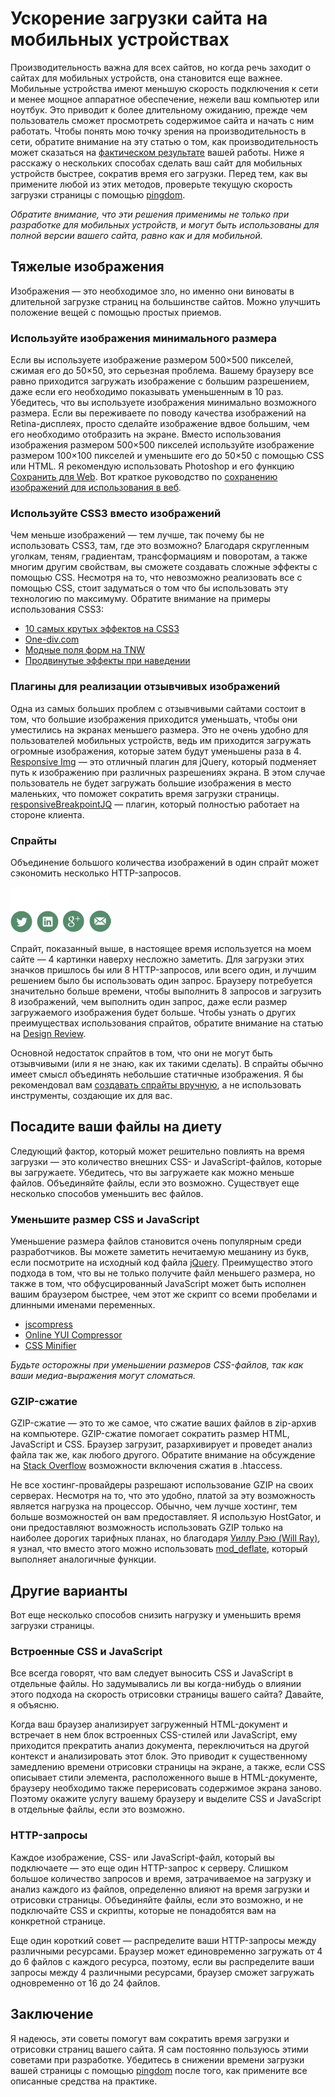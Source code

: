 # Ускорение загрузки сайта на мобильных устройствах

Производительность важна для всех сайтов, но когда речь заходит о сайтах для
мобильных устройств, она становится еще важнее. Мобильные устройства имеют
меньшую скорость подключения к сети и менее мощное аппаратное обеспечение,
нежели ваш компьютер или ноутбук. Это приводит к более длительному ожиданию,
прежде чем пользователь сможет просмотреть содержимое сайта и начать с ним
работать. Чтобы понять мою точку зрения на производительность в сети, обратите
внимание на эту статью о том, как производительность может сказаться на
[фактическом результате][0] вашей работы. Ниже я расскажу о нескольких
способах сделать ваш сайт для мобильных устройств быстрее, сократив время его
загрузки. Перед тем, как вы примените любой из этих методов, проверьте текущую
скорость загрузки страницы с помощью [pingdom][1].

*Обратите внимание, что эти решения применимы не только при разработке для
мобильных устройств, и могут быть использованы для полной версии вашего сайта,
равно как и для мобильной.*

## Тяжелые изображения

Изображения — это необходимое зло, но именно они виноваты в длительной
загрузке страниц на большинстве сайтов. Можно улучшить положение вещей с
помощью простых приемов.


### Используйте изображения минимального размера

Если вы используете изображение размером 500×500 пикселей, сжимая его до
50×50, это серьезная проблема. Вашему браузеру все равно приходится загружать
изображение с большим разрешением, даже если его необходимо показывать
уменьшенным в 10 раз. Убедитесь, что вы используете изображения минимально
возможного размера. Если вы переживаете по поводу качества изображений на
Retina-дисплеях, просто сделайте изображение вдвое большим, чем его необходимо
отобразить на экране. Вместо использования изображения размером 500×500
пикселей используйте изображение размером 100×100 пикселей и уменьшите его до
50×50 с помощью CSS или HTML. Я рекомендую использовать Photoshop и его
функцию [Сохранить для Web][18]. Вот краткое руководство по
[сохранению изображений для использования в веб][2].

### Используйте CSS3 вместо изображений

Чем меньше изображений — тем лучше, так почему бы не использовать CSS3, там,
где это возможно? Благодаря скругленным уголкам, теням, градиентам,
трансформациям и поворотам, а также многим другим свойствам, вы сможете
создавать сложные эффекты с помощью CSS. Несмотря на то, что невозможно
реализовать все с помощью CSS, стоит задуматься о том что бы использовать эту
технологию по максимуму. Обратите внимание на примеры использования СSS3:

* [10 самых крутых эффектов на CSS3][3]
* [One-div.com][4]
* [Модные поля форм на TNW][5]
* [Продвинутые эффекты при наведении][6]

### Плагины для реализации отзывчивых изображений

Одна из самых больших проблем с отзывчивыми сайтами состоит в том, что большие
изображения приходится уменьшать, чтобы они уместились на экранах меньшего
размера. Это не очень удобно для пользователей мобильных устройств, ведь им
приходится загружать огромные изображения, которые затем будут уменьшены раза
в 4. [Responsive Img][7] — это отличный плагин для jQuery, который подменяет
путь к изображению при различных разрешениях экрана. В этом случае
пользователь не будет загружать большие изображения в место маленьких, что
поможет сократить время загрузки страницы. [responsiveBreakpointJQ][8] —
плагин, который полностью работает на стороне клиента.


### Спрайты

Объединение большого количества изображений в один спрайт может сэкономить
несколько HTTP-запросов.

![Спрайт с иконками социальных сетей][Рисунок 1]

Спрайт, показанный выше, в настоящее время используется на моем сайте — 4
картинки наверху несложно заметить. Для загрузки этих значков пришлось бы или
8 HTTP-запросов, или всего один, и лучшим решением было бы использовать один
запрос. Браузеру потребуется значительно больше времени, чтобы выполнить 8
запросов и загрузить 8 изображений, чем выполнить один запрос, даже если
размер загружаемого изображения будет больше. Чтобы узнать о других
преимуществах использования спрайтов, обратите внимание на статью на
[Design Review][9].

Основной недостаток спрайтов в том, что они не могут быть отзывчивыми (или я
не знаю, как их такими сделать). В спрайты обычно имеет смысл объединять
небольшие статичные изображения. Я бы рекомендовал вам [создавать спрайты
вручную][10], а не использовать инструменты, создающие их для вас.

## Посадите ваши файлы на диету

Следующий фактор, который может решительно повлиять на время загрузки — это
количество внешних CSS- и JavaScript-файлов, которые вы загружаете.
Убедитесь, что вы загружаете как можно меньше файлов. Объединяйте файлы, если
это возможно. Существует еще несколько способов уменьшить вес файлов.

### Уменьшите размер CSS и JavaScript

Уменьшение размера файлов становится очень популярным среди разработчиков. Вы
можете заметить нечитаемую мешанину из букв, если посмотрите на исходный код
файла [jQuery][11]. Преимущество этого подхода в том, что вы не только
получите файл меньшего размера, но также в том, что обфусцированный JavaScript
может быть исполнен вашим браузером быстрее, чем этот же скрипт со всеми
пробелами и длинными именами переменных.

* [jscompress][12]
* [Online YUI Compressor][13]
* [CSS Minifier][14]

*Будьте осторожны при уменьшении размеров CSS-файлов, так как ваши медиа-выражения могут сломаться.*

### GZIP-сжатие

GZIP-сжатие — это то же самое, что сжатие ваших файлов в zip-архив на
компьютере. GZIP-сжатие помогает сократить размер HTML, JavaScript и CSS. Браузер
загрузит, разархивирует и проведет анализ файла так же, как любого
другого. Обратите внимание на обсуждение на [Stack Overflow][15] возможности
включения сжатия в .htaccess.

Не все хостинг-провайдеры разрешают использование GZIP на своих серверах.
Несмотря на то, что это удобно, платой за эту возможность является нагрузка на
процессор. Обычно, чем лучше хостинг, тем больше возможностей он вам
предоставляет. Я использую HostGator, и они предоставляют возможность
использовать GZIP только на наиболее дорогих тарифных планах, но благодаря
[Уиллу Рэю (Will Ray)][16], я узнал, что вместо этого можно использовать
[mod_deflate][17], который выполняет аналогичные функции.

## Другие варианты

Вот еще несколько способов снизить нагрузку и уменьшить время загрузки
страницы.

### Встроенные CSS и JavaScript

Все всегда говорят, что вам следует выносить CSS и JavaScript в отдельные
файлы. Но задумывались ли вы когда-нибудь о влиянии этого подхода на скорость
отрисовки страницы вашего сайта? Давайте, я объясню.

Когда ваш браузер анализирует загруженный HTML-документ и встречает в нем блок
встроенных CSS-стилей или JavaScript, ему приходится прекратить анализ
документа, переключиться на другой контекст и анализировать этот блок. Это
приводит к существенному замедлению времени отрисовки страницы на экране, а
также, если CSS описывает стили элемента, расположенного выше в
HTML-документе, браузеру необходимо также перерисовать содержимое экрана
заново. Поэтому окажите услугу вашему браузеру и выделите CSS и JavaScript в
отдельные файлы, если это возможно.

### HTTP-запросы

Каждое изображение, CSS- или JavaScript-файл, который вы подключаете — это еще
один HTTP-запрос к серверу. Слишком большое количество запросов и время,
затрачиваемое на загрузку и анализ каждого из файлов, определенно влияют на
время загрузки и отрисовки страницы. Объединяйте файлы, если это
возможно, и не подключайте CSS и скрипты, которые не понадобятся вам на
конкретной странице.

Еще один короткий совет — распределите ваши HTTP-запросы между различными
ресурсами. Браузер может единовременно загружать от 4 до 6 файлов с каждого
ресурса, поэтому, если вы распределите ваши запросы между 4 различными
ресурсами, браузер сможет загружать одновременно от 16 до 24 файлов.

## Заключение

Я надеюсь, эти советы помогут вам сократить время загрузки и отрисовки страниц
вашего сайта. Я сам постоянно пользуюсь этими советами при разработке.
Убедитесь в снижении времени загрузки вашей страницы с помощью [pingdom][1]
после того, как примените все описанные средства на практике.

[0]: http://blog.kissmetrics.com/loading-time/
[1]: http://tools.pingdom.com/fpt/
[2]: http://sixrevisions.com/web_design/comprehensive-guide-saving-images-for-web/
[3]: http://www.webdesignerdepot.com/2012/03/10-of-the-coolest-css-css3-effects-10-of-the-coolest-css-css3-effects-10-of-the-coolest-css-and-css3-effects/
[4]: http://one-div.com/
[5]: http://thenextweb.com/dd/2013/02/21/fancy-input-adds-css3-text-effects-to-input-fields-a-gimmick-or-a-chance-to-delight/
[6]: http://codecanyon.net/item/advanced-css3-hover-effects-4/4143438
[7]: http://responsiveimg.com/
[8]: https://github.com/Designer023/responsiveBreakpointJQ
[9]: http://designreviver.com/tips/the-advantages-of-using-css-sprites-along-with-a-few-tips/
[10]: http://mysprit.es/tool
[11]: http://ajax.googleapis.com/ajax/libs/jquery/1.9.1/jquery.min.js
[12]: http://jscompress.com/
[13]: http://refresh-sf.com/yui/
[14]: http://www.cssminifier.com/
[15]: http://stackoverflow.com/questions/2666120/how-can-i-gzip-my-javascript-and-css-files
[16]: http://www.will-ray.com/
[17]: http://support.hostgator.com/articles/specialized-help/technical/apache-htaccess/mod_deflate
[18]: http://www.deke.com/content/photoshop-top-40-feature-34-save-web-and-devices

[Рисунок 1]: img/social-sprite.png
